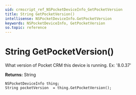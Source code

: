 ```yaml
---
uid: crmscript_ref_NSPocketDeviceInfo_GetPocketVersion
title: String GetPocketVersion()
intellisense: NSPocketDeviceInfo.GetPocketVersion
keywords: NSPocketDeviceInfo, GetPocketVersion
so.topic: reference
---
```


# String GetPocketVersion()

What version of Pocket CRM this device is running. Ex: '8.0.37'

**Returns:** String

```crmscript
NSPocketDeviceInfo thing;
String pocketVersion  = thing.GetPocketVersion();
```

